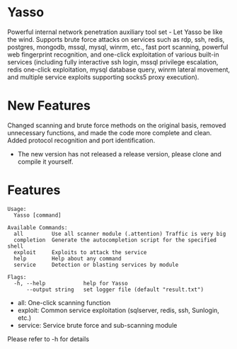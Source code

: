 # Yasso
Powerful internal network penetration auxiliary tool set - Let Yasso be like the wind. Supports brute force attacks on services such as rdp, ssh, redis, postgres, mongodb, mssql, mysql, winrm, etc., fast port scanning, powerful web fingerprint recognition, and one-click exploitation of various built-in services (including fully interactive ssh login, mssql privilege escalation, redis one-click exploitation, mysql database query, winrm lateral movement, and multiple service exploits supporting socks5 proxy execution).

# New Features
Changed scanning and brute force methods on the original basis, removed unnecessary functions, and made the code more complete and clean.<br>
Added protocol recognition and port identification.
* The new version has not released a release version, please clone and compile it yourself.
# Features
```
Usage:
  Yasso [command]

Available Commands:
  all         Use all scanner module (.attention) Traffic is very big   
  completion  Generate the autocompletion script for the specified shell
  exploit     Exploits to attack the service
  help        Help about any command
  service     Detection or blasting services by module

Flags:
  -h, --help            help for Yasso
      --output string   set logger file (default "result.txt")
```

- all: One-click scanning function
- exploit: Common service exploitation (sqlserver, redis, ssh, Sunlogin, etc.)
- service: Service brute force and sub-scanning module

Please refer to -h for details
